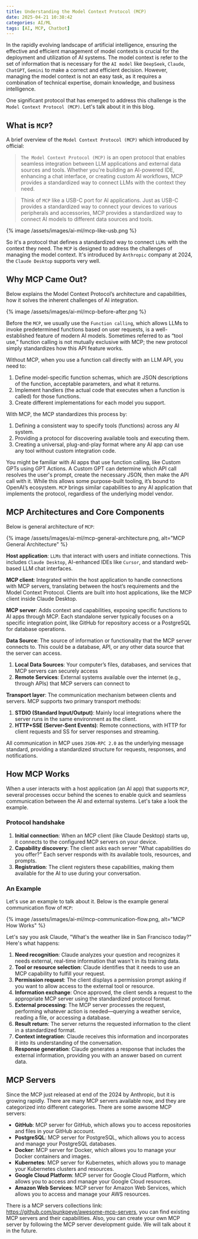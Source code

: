 ```yaml
---
title: Understanding the Model Context Protocol (MCP)
date: 2025-04-21 10:38:42
categories: AI/ML
tags: [AI, MCP, Chatbot]
---
```


In the rapidly evolving landscape of artificial intelligence, ensuring the effective and efficient management of model contexts is crucial for the deployment and utilization of AI systems. The model context is refer to the set of information that is necessary for the `AI model` like `DeepSeek`, `Claude`, `ChatGPT`, `Gemini` to make a correct and efficient decision. However, managing the model context is not an easy task, as it requires a combination of technical expertise, domain knowledge, and business intelligence.

One significant protocol that has emerged to address this challenge is the `Model Context Protocol (MCP)`. Let's talk about it in this blog.

## What is `MCP`?
A brief overview of the `Model Context Protocol (MCP)` which introduced by official:

> `The Model Context Protocol (MCP)` is an open protocol that enables seamless integration between LLM applications and external data sources and tools. Whether you're building an AI-powered IDE, enhancing a chat interface, or creating custom AI workflows, MCP provides a standardized way to connect LLMs with the context they need.

> Think of `MCP` like a USB-C port for AI applications. Just as USB-C provides a standardized way to connect your devices to various peripherals and accessories, MCP provides a standardized way to connect AI models to different data sources and tools.

{% image /assets/images/ai-ml/mcp-like-usb.png %}

So it's a protocol that defines a standardized way to connect `LLMs` with the context they need. The `MCP` is designed to address the challenges of managing the model context. It's introduced by `Anthropic` company at 2024, the `Claude Desktop` supports very well. 

## Why MCP Came Out?
Below  explains the Model Context Protocol’s architecture and capabilities, how it solves the inherent challenges of AI integration.

{% image /assets/images/ai-ml/mcp-before-after.png %}

Before the `MCP`, we usually use the `Function calling`, which allows LLMs to invoke predetermined functions based on user requests, is a well-established feature of modern AI models. Sometimes referred to as “tool use,” function calling is not mutually exclusive with MCP; the new protocol simply standardizes how this API feature works. 

Without MCP, when you use a function call directly with an LLM API, you need to:

1. Define model-specific function schemas, which are JSON descriptions of the function, acceptable parameters, and what it returns.
2. Implement handlers (the actual code that executes when a function is called) for those functions.
3. Create different implementations for each model you support.

With MCP, the MCP standardizes this process by:

1. Defining a consistent way to specify tools (functions) across any AI system.
2. Providing a protocol for discovering available tools and executing them.
3. Creating a universal, plug-and-play format where any AI app can use any tool without custom integration code.

You might be familiar with AI apps that use function calling, like Custom GPTs using GPT Actions. A Custom GPT can determine which API call resolves the user's prompt, create the necessary JSON, then make the API call with it. While this allows some purpose-built tooling, it’s bound to OpenAI’s ecosystem. `MCP` brings similar capabilities to any AI application that implements the protocol, regardless of the underlying model vendor.

## MCP Architectures and Core Components
Below is general architecture of `MCP`:

{% image /assets/images/ai-ml/mcp-general-architecture.png, alt="MCP General Architecture" %}

**Host application**: `LLMs` that interact with users and initiate connections. This includes `Claude Desktop`, AI-enhanced IDEs like `Cursor`, and standard web-based LLM chat interfaces.

**MCP client**: Integrated within the host application to handle connections with MCP servers, translating between the host’s requirements and the Model Context Protocol. Clients are built into host applications, like the MCP client inside Claude Desktop.

**MCP server**: Adds context and capabilities, exposing specific functions to AI apps through MCP. Each standalone server typically focuses on a specific integration point, like GitHub for repository access or a PostgreSQL for database operations.

**Data Source**: The source of information or functionality that the MCP server connects to. This could be a database, API, or any other data source that the server can access.
1. **Local Data Sources**: Your computer’s files, databases, and services that MCP servers can securely access
2. **Remote Services**: External systems available over the internet (e.g., through APIs) that MCP servers can connect to

**Transport layer**: The communication mechanism between clients and servers. MCP supports two primary transport methods:
1. **STDIO (Standard Input/Output)**: Mainly local integrations where the server runs in the same environment as the client.
2. **HTTP+SSE (Server-Sent Events)**: Remote connections, with HTTP for client requests and SS for server responses and streaming.

All communication in MCP uses `JSON-RPC 2.0` as the underlying message standard, providing a standardized structure for requests, responses, and notifications.

## How MCP Works
When a user interacts with a host application (an AI app) that supports `MCP`, several processes occur behind the scenes to enable quick and seamless communication between the AI and external systems. Let's take a look the example.

### Protocol handshake
1. **Initial connection**: When an MCP client (like Claude Desktop) starts up, it connects to the configured MCP servers on your device.
2. **Capability discovery**: The client asks each server "What capabilities do you offer?" Each server responds with its available tools, resources, and prompts.
3. **Registration**: The client registers these capabilities, making them available for the AI to use during your conversation.

### An Example
Let's use an example to talk about it. Below is the example general communication flow of `MCP`:

{% image /assets/images/ai-ml/mcp-communication-flow.png, alt="MCP How Works" %}

Let's say you ask Claude, "What's the weather like in San Francisco today?" Here's what happens:

1. **Need recognition**: Claude analyzes your question and recognizes it needs external, real-time information that wasn't in its training data.
2. **Tool or resource selection**: Claude identifies that it needs to use an MCP capability to fulfill your request.
3. **Permission request**: The client displays a permission prompt asking if you want to allow access to the external tool or resource. 
4. **Information exchange**: Once approved, the client sends a request to the appropriate MCP server using the standardized protocol format.
5. **External processing**: The MCP server processes the request, performing whatever action is needed—querying a weather service, reading a file, or accessing a database.
6. **Result return**: The server returns the requested information to the client in a standardized format.
7. **Context integration**: Claude receives this information and incorporates it into its understanding of the conversation.
8. **Response generation**: Claude generates a response that includes the external information, providing you with an answer based on current data.

## MCP Servers
Since the MCP just released at end of the 2024 by Anthropic, but it is growing rapidly. There are many MCP servers available now, and they are categorized into different categories. There are some awsome MCP servers:

- **GitHub**: MCP server for GitHub, which allows you to access repositories and files in your GitHub account.
- **PostgreSQL**: MCP server for PostgreSQL, which allows you to access and manage your PostgreSQL databases.
- **Docker**: MCP server for Docker, which allows you to manage your Docker containers and images.
- **Kubernetes**: MCP server for Kubernetes, which allows you to manage your Kubernetes clusters and resources.
- **Google Cloud Platform**: MCP server for Google Cloud Platform, which allows you to access and manage your Google Cloud resources.
- **Amazon Web Services**: MCP server for Amazon Web Services, which allows you to access and manage your AWS resources.

There is a MCP servers collections link: https://github.com/punkpeye/awesome-mcp-servers, you can find existing MCP servers and their capabilities. Also, you can create your own MCP server by following the MCP server development guide. We will talk about it in the future.

